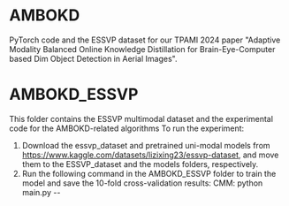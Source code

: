 # AMBOKD
PyTorch code and the ESSVP dataset for our TPAMI 2024 paper "Adaptive Modality Balanced Online Knowledge Distillation for Brain-Eye-Computer based Dim Object Detection in Aerial Images".

# AMBOKD_ESSVP
This folder contains the ESSVP multimodal dataset and the experimental code for the AMBOKD-related algorithms
To run the experiment:
1. Download the essvp_dataset and pretrained uni-modal models from https://www.kaggle.com/datasets/lizixing23/essvp-dataset, and move them to the ESSVP_dataset and the models folders, respectively.
2. Run the following command in the AMBOKD_ESSVP folder to train the model and save the 10-fold cross-validation results:
   CMM: python main.py -- 
